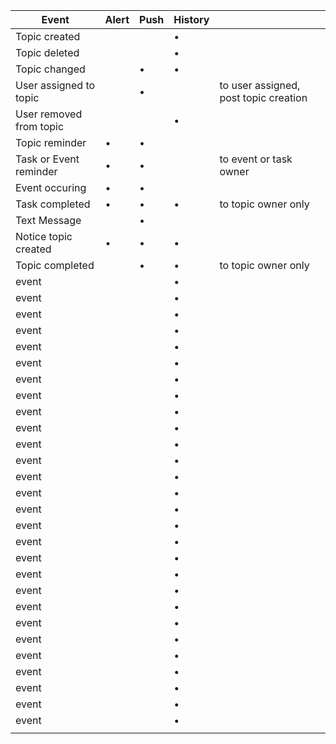 | Event | Alert | Push | History |  |
|---|---|---|---|---|
| Topic created |  |  | &#8226; |  |
| Topic deleted |  |  | &#8226; |  |
| Topic changed |  | &#8226; | &#8226; |  |
| User assigned to topic |  | &#8226; |  | to user assigned, post topic creation |
| User removed from topic |  |  | &#8226; |  |
| Topic reminder | &#8226; | &#8226; |  |  |
| Task or Event reminder | &#8226; | &#8226; |  | to event or task owner |
| Event occuring | &#8226; | &#8226; |  |  |
| Task completed | &#8226; | &#8226; | &#8226; | to topic owner only |
| Text Message |  | &#8226; |  |  |
| Notice topic created | &#8226; | &#8226; | &#8226; |  |
| Topic completed |  | &#8226; | &#8226; | to topic owner only |
| event |  |  | &#8226; |  |
| event |  |  | &#8226; |  |
| event |  |  | &#8226; |  |
| event |  |  | &#8226; |  |
| event |  |  | &#8226; |  |
| event |  |  | &#8226; |  |
| event |  |  | &#8226; |  |
| event |  |  | &#8226; |  |
| event |  |  | &#8226; |  |
| event |  |  | &#8226; |  |
| event |  |  | &#8226; |  |
| event |  |  | &#8226; |  |
| event |  |  | &#8226; |  |
| event |  |  | &#8226; |  |
| event |  |  | &#8226; |  |
| event |  |  | &#8226; |  |
| event |  |  | &#8226; |  |
| event |  |  | &#8226; |  |
| event |  |  | &#8226; |  |
| event |  |  | &#8226; |  |
| event |  |  | &#8226; |  |
| event |  |  | &#8226; |  |
| event |  |  | &#8226; |  |
| event |  |  | &#8226; |  |
| event |  |  | &#8226; |  |
| event |  |  | &#8226; |  |
| event |  |  | &#8226; |  |
| event |  |  | &#8226; |  |
|  |  |  |  |  |